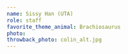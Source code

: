 ```yaml
---
name: Sissy Han (UTA)
role: staff
favorite_theme_animal: Brachiosaurus
photo: 
throwback_photo: colin_alt.jpg
---
```

<!--  -->